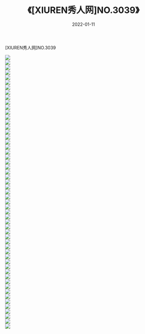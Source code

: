 ﻿---
layout: post
title:  《[XIUREN秀人网]NO.3039》
date:   2022-01-11
img: http://pic.660000.xyz/1:/秀人网/秀人网第04部分/[XIUREN秀人网]NO.3039/000.jpg
categories: [美女, 清纯, 唯美]
---

[XIUREN秀人网]NO.3039

 ![](http://pic.660000.xyz/1:/秀人网/秀人网第04部分/[XIUREN秀人网]NO.3039/001.jpg) <br>![](http://pic.660000.xyz/1:/秀人网/秀人网第04部分/[XIUREN秀人网]NO.3039/002.jpg) <br>![](http://pic.660000.xyz/1:/秀人网/秀人网第04部分/[XIUREN秀人网]NO.3039/003.jpg) <br>![](http://pic.660000.xyz/1:/秀人网/秀人网第04部分/[XIUREN秀人网]NO.3039/004.jpg) <br>![](http://pic.660000.xyz/1:/秀人网/秀人网第04部分/[XIUREN秀人网]NO.3039/005.jpg) <br>![](http://pic.660000.xyz/1:/秀人网/秀人网第04部分/[XIUREN秀人网]NO.3039/006.jpg) <br>![](http://pic.660000.xyz/1:/秀人网/秀人网第04部分/[XIUREN秀人网]NO.3039/007.jpg) <br>![](http://pic.660000.xyz/1:/秀人网/秀人网第04部分/[XIUREN秀人网]NO.3039/008.jpg) <br>![](http://pic.660000.xyz/1:/秀人网/秀人网第04部分/[XIUREN秀人网]NO.3039/009.jpg) <br>![](http://pic.660000.xyz/1:/秀人网/秀人网第04部分/[XIUREN秀人网]NO.3039/010.jpg) <br>![](http://pic.660000.xyz/1:/秀人网/秀人网第04部分/[XIUREN秀人网]NO.3039/011.jpg) <br>![](http://pic.660000.xyz/1:/秀人网/秀人网第04部分/[XIUREN秀人网]NO.3039/012.jpg) <br>![](http://pic.660000.xyz/1:/秀人网/秀人网第04部分/[XIUREN秀人网]NO.3039/013.jpg) <br>![](http://pic.660000.xyz/1:/秀人网/秀人网第04部分/[XIUREN秀人网]NO.3039/014.jpg) <br>![](http://pic.660000.xyz/1:/秀人网/秀人网第04部分/[XIUREN秀人网]NO.3039/015.jpg) <br>![](http://pic.660000.xyz/1:/秀人网/秀人网第04部分/[XIUREN秀人网]NO.3039/016.jpg) <br>![](http://pic.660000.xyz/1:/秀人网/秀人网第04部分/[XIUREN秀人网]NO.3039/017.jpg) <br>![](http://pic.660000.xyz/1:/秀人网/秀人网第04部分/[XIUREN秀人网]NO.3039/018.jpg) <br>![](http://pic.660000.xyz/1:/秀人网/秀人网第04部分/[XIUREN秀人网]NO.3039/019.jpg) <br>![](http://pic.660000.xyz/1:/秀人网/秀人网第04部分/[XIUREN秀人网]NO.3039/020.jpg) <br>![](http://pic.660000.xyz/1:/秀人网/秀人网第04部分/[XIUREN秀人网]NO.3039/021.jpg) <br>![](http://pic.660000.xyz/1:/秀人网/秀人网第04部分/[XIUREN秀人网]NO.3039/022.jpg) <br>![](http://pic.660000.xyz/1:/秀人网/秀人网第04部分/[XIUREN秀人网]NO.3039/023.jpg) <br>![](http://pic.660000.xyz/1:/秀人网/秀人网第04部分/[XIUREN秀人网]NO.3039/024.jpg) <br>![](http://pic.660000.xyz/1:/秀人网/秀人网第04部分/[XIUREN秀人网]NO.3039/025.jpg) <br>![](http://pic.660000.xyz/1:/秀人网/秀人网第04部分/[XIUREN秀人网]NO.3039/026.jpg) <br>![](http://pic.660000.xyz/1:/秀人网/秀人网第04部分/[XIUREN秀人网]NO.3039/027.jpg) <br>![](http://pic.660000.xyz/1:/秀人网/秀人网第04部分/[XIUREN秀人网]NO.3039/028.jpg) <br>![](http://pic.660000.xyz/1:/秀人网/秀人网第04部分/[XIUREN秀人网]NO.3039/029.jpg) <br>![](http://pic.660000.xyz/1:/秀人网/秀人网第04部分/[XIUREN秀人网]NO.3039/030.jpg) <br>![](http://pic.660000.xyz/1:/秀人网/秀人网第04部分/[XIUREN秀人网]NO.3039/031.jpg) <br>![](http://pic.660000.xyz/1:/秀人网/秀人网第04部分/[XIUREN秀人网]NO.3039/032.jpg) <br>![](http://pic.660000.xyz/1:/秀人网/秀人网第04部分/[XIUREN秀人网]NO.3039/033.jpg) <br>![](http://pic.660000.xyz/1:/秀人网/秀人网第04部分/[XIUREN秀人网]NO.3039/034.jpg) <br>![](http://pic.660000.xyz/1:/秀人网/秀人网第04部分/[XIUREN秀人网]NO.3039/035.jpg) <br>![](http://pic.660000.xyz/1:/秀人网/秀人网第04部分/[XIUREN秀人网]NO.3039/036.jpg) <br>![](http://pic.660000.xyz/1:/秀人网/秀人网第04部分/[XIUREN秀人网]NO.3039/037.jpg) <br>![](http://pic.660000.xyz/1:/秀人网/秀人网第04部分/[XIUREN秀人网]NO.3039/038.jpg) <br>![](http://pic.660000.xyz/1:/秀人网/秀人网第04部分/[XIUREN秀人网]NO.3039/039.jpg) <br>![](http://pic.660000.xyz/1:/秀人网/秀人网第04部分/[XIUREN秀人网]NO.3039/040.jpg) <br>![](http://pic.660000.xyz/1:/秀人网/秀人网第04部分/[XIUREN秀人网]NO.3039/041.jpg) <br>![](http://pic.660000.xyz/1:/秀人网/秀人网第04部分/[XIUREN秀人网]NO.3039/042.jpg) <br>![](http://pic.660000.xyz/1:/秀人网/秀人网第04部分/[XIUREN秀人网]NO.3039/043.jpg) <br>![](http://pic.660000.xyz/1:/秀人网/秀人网第04部分/[XIUREN秀人网]NO.3039/044.jpg) <br>![](http://pic.660000.xyz/1:/秀人网/秀人网第04部分/[XIUREN秀人网]NO.3039/045.jpg) <br>![](http://pic.660000.xyz/1:/秀人网/秀人网第04部分/[XIUREN秀人网]NO.3039/046.jpg) <br>![](http://pic.660000.xyz/1:/秀人网/秀人网第04部分/[XIUREN秀人网]NO.3039/047.jpg) <br>![](http://pic.660000.xyz/1:/秀人网/秀人网第04部分/[XIUREN秀人网]NO.3039/048.jpg) <br>![](http://pic.660000.xyz/1:/秀人网/秀人网第04部分/[XIUREN秀人网]NO.3039/049.jpg) <br>![](http://pic.660000.xyz/1:/秀人网/秀人网第04部分/[XIUREN秀人网]NO.3039/050.jpg) <br>![](http://pic.660000.xyz/1:/秀人网/秀人网第04部分/[XIUREN秀人网]NO.3039/051.jpg) <br>![](http://pic.660000.xyz/1:/秀人网/秀人网第04部分/[XIUREN秀人网]NO.3039/052.jpg) <br>![](http://pic.660000.xyz/1:/秀人网/秀人网第04部分/[XIUREN秀人网]NO.3039/053.jpg) <br>![](http://pic.660000.xyz/1:/秀人网/秀人网第04部分/[XIUREN秀人网]NO.3039/054.jpg) <br>![](http://pic.660000.xyz/1:/秀人网/秀人网第04部分/[XIUREN秀人网]NO.3039/055.jpg) <br>